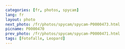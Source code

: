 ```yaml
---
categories: [fr, photos, spycam]
lang: fr
layout: photo
next_photo: /fr/photos/spycam/spycam-P0000473.html
picname: P0000470
prev_photo: /fr/photos/spycam/spycam-P0000471.html
tags: [Fotofalle, Leopard]
---
```

